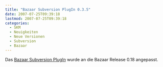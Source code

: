 ```yaml
---
title: "Bazaar Subversion PlugIn 0.3.5"
date: 2007-07-25T09:39:18
lastmod: 2007-07-25T09:39:18
categories:
  - SKM
  - Neuigkeiten
  - Neue Versionen
  - Subversion
  - Bazaar
---
```

Das [Bazaar Subversion PlugIn](http://bazaar-vcs.org/BzrForeignBranches/Subversion?action=show&redirect=BzrSvn) wurde an die Bazaar Release 0.18 angepasst.
